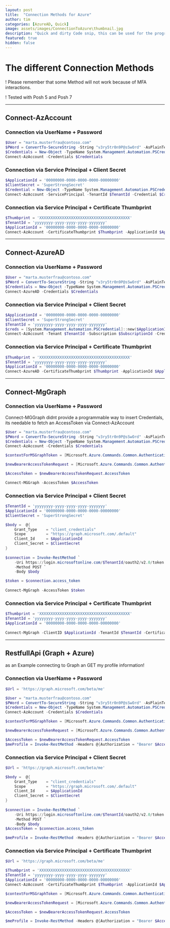 ```yaml
---
layout: post
title:  "Connection Methods for Azure"
author: tim
categories: [AzureAD, Quick]
image: assets/images/ConnectionToAzure\thumbnail.jpg
description: "Quick and dirty Code snip, this can be used for the programming connection to Microsoft Cloud Workloads"
featured: true
hidden: false
---
```


# The different Connection Methods

! Please remember that some Method will not work because of MFA interactions.

! Tested with Posh 5 and Posh 7

---
## Connect-AzAccount

### Connection via UserName + Password

``` powershell
$User = "marta.musterfrau@contoso.com"
$PWord = ConvertTo-SecureString -String "v3ry5tr0n9P@sSwOrd" -AsPlainText -Force
$Credentials = New-Object -TypeName System.Management.Automation.PSCredential -ArgumentList $User, $PWord
Connect-AzAccount -Credentials $Credentials
```

### Connection via Service Principal + Client Secret

``` powershell
$ApplicationId = '00000000-0000-0000-0000-00000000'
$ClientSecret = 'SuperStrongSecret'
$Credential = New-Object -TypeName System.Management.Automation.PSCredential -ArgumentList $ApplicationId, $ClientSecret
Connect-AzAccount -ServicePrincipal -TenantId $TenantId -Credential $Credential
```

### Connection via Service Principal + Certificate Thumbprint

``` powershell
$Thumbprint = 'XXXXXXXXXXXXXXXXXXXXXXXXXXXXXXXXXXXXXXXX'
$TenantId = 'yyyyyyyy-yyyy-yyyy-yyyy-yyyyyyy'
$ApplicationId = '00000000-0000-0000-0000-00000000'
Connect-AzAccount -CertificateThumbprint $Thumbprint -ApplicationId $ApplicationId -Tenant $TenantId -ServicePrincipal
```

---
## Connect-AzureAD

### Connection via UserName + Password

``` powershell
$User = "marta.musterfrau@contoso.com"
$PWord = ConvertTo-SecureString -String "v3ry5tr0n9P@sSwOrd" -AsPlainText -Force
$Credentials = New-Object -TypeName System.Management.Automation.PSCredential -ArgumentList $User, $PWord
Connect-AzureAD -Credentials $Credentials
```

### Connection via Service Principal + Client Secret

``` powershell
$ApplicationId = '00000000-0000-0000-0000-00000000'
$ClientSecret = 'SuperStrongSecret'
$TenantId = 'yyyyyyyy-yyyy-yyyy-yyyy-yyyyyyy'
$creds = [System.Management.Automation.PSCredential]::new($ApplicationId, (ConvertTo-SecureString $ClientSecret -AsPlainText -Force))
Connect-AzAccount -Tenant $TenantId -Subscription $SubscriptionId -Credential $creds -ServicePrincipal
```

### Connection via Service Principal + Certificate Thumbprint

``` powershell
$Thumbprint = 'XXXXXXXXXXXXXXXXXXXXXXXXXXXXXXXXXXXXXXXX'
$TenantId = 'yyyyyyyy-yyyy-yyyy-yyyy-yyyyyyy'
$ApplicationId = '00000000-0000-0000-0000-00000000'
Connect-AzureAD -CertificateThumbprint $Thumbprint -ApplicationId $ApplicationId -Tenantid $TenantId
```

---
## Connect-MgGraph

### Connection via UserName + Password
Connect-MGGraph didnt provide a programmable way to insert Credentials, its needable to fetch an AccessToken via Connect-AzAccount
``` powershell
$User = "marta.musterfrau@contoso.com"
$PWord = ConvertTo-SecureString -String "v3ry5tr0n9P@sSwOrd" -AsPlainText -Force
$Credentials = New-Object -TypeName System.Management.Automation.PSCredential -ArgumentList $User, $PWord
Connect-AzAccount -Credentials $Credentials

$contextForMSGraphToken = [Microsoft.Azure.Commands.Common.Authentication.Abstractions.AzureRmProfileProvider]::Instance.Profile.DefaultContext

$newBearerAccessTokenRequest = [Microsoft.Azure.Commands.Common.Authentication.AzureSession]::Instance.AuthenticationFactory.Authenticate($contextForMSGraphToken.Account, $contextForMSGraphToken.Environment, $contextForMSGraphToken.Tenant.id.ToString(), $null, [Microsoft.Azure.Commands.Common.Authentication.ShowDialog]::Never, $null, https://graph.microsoft.com)

$AccessToken = $newBearerAccessTokenRequest.AccessToken

Connect-MGGraph -AccessToken $AccessToken
```

### Connection via Service Principal + Client Secret

``` powershell
$TenantId = 'yyyyyyyy-yyyy-yyyy-yyyy-yyyyyyy'
$ApplicationId = '00000000-0000-0000-0000-00000000'
$ClientSecret = 'SuperStrongSecret'

$body =  @{
    Grant_Type    = "client_credentials"
    Scope         = "https://graph.microsoft.com/.default"
    Client_Id     = $ApplicationId
    Client_Secret = $ClientSecret
}
 
$connection = Invoke-RestMethod `
    -Uri https://login.microsoftonline.com/$TenantId/oauth2/v2.0/token `
    -Method POST `
    -Body $body

$token = $connection.access_token
 
Connect-MgGraph -AccessToken $token
```

### Connection via Service Principal + Certificate Thumbprint

``` powershell
$Thumbprint = 'XXXXXXXXXXXXXXXXXXXXXXXXXXXXXXXXXXXXXXXX'
$TenantId = 'yyyyyyyy-yyyy-yyyy-yyyy-yyyyyyy'
$ApplicationId = '00000000-0000-0000-0000-00000000'
 
Connect-MgGraph -ClientID $ApplicationId -TenantId $TenantId -CertificateThumbprint $Thumbprint
```

---

## RestfullApi (Graph + Azure)

as an Example connecting to Graph an GET my profile information!

### Connection via UserName + Password

``` powershell
$Url = 'https://graph.microsoft.com/beta/me'

$User = "marta.musterfrau@contoso.com"
$PWord = ConvertTo-SecureString -String "v3ry5tr0n9P@sSwOrd" -AsPlainText -Force
$Credentials = New-Object -TypeName System.Management.Automation.PSCredential -ArgumentList $User, $PWord
Connect-AzAccount -Credentials $Credentials

$contextForMSGraphToken = [Microsoft.Azure.Commands.Common.Authentication.Abstractions.AzureRmProfileProvider]::Instance.Profile.DefaultContext

$newBearerAccessTokenRequest = [Microsoft.Azure.Commands.Common.Authentication.AzureSession]::Instance.AuthenticationFactory.Authenticate($contextForMSGraphToken.Account, $contextForMSGraphToken.Environment, $contextForMSGraphToken.Tenant.id.ToString(), $null, [Microsoft.Azure.Commands.Common.Authentication.ShowDialog]::Never, $null, https://graph.microsoft.com)

$AccessToken = $newBearerAccessTokenRequest.AccessToken
$meProfile = Invoke-RestMethod -Headers @{Authorization = "Bearer $AccessToken"} -Uri $apiUrl -Method Get
```

### Connection via Service Principal + Client Secret

``` powershell
$Url = 'https://graph.microsoft.com/beta/me'

$body =  @{
    Grant_Type    = "client_credentials"
    Scope         = "https://graph.microsoft.com/.default"
    Client_Id     = $ApplicationId
    Client_Secret = $ClientSecret
}
 
$connection = Invoke-RestMethod `
    -Uri https://login.microsoftonline.com/$TenantId/oauth2/v2.0/token `
    -Method POST `
    -Body $body
$AccessToken = $connection.access_token

$meProfile = Invoke-RestMethod -Headers @{Authorization = "Bearer $AccessToken"} -Uri $apiUrl -Method Get

```

### Connection via Service Principal + Certificate Thumbprint

``` powershell
$Url = 'https://graph.microsoft.com/beta/me'

$Thumbprint = 'XXXXXXXXXXXXXXXXXXXXXXXXXXXXXXXXXXXXXXXX'
$TenantId = 'yyyyyyyy-yyyy-yyyy-yyyy-yyyyyyy'
$ApplicationId = '00000000-0000-0000-0000-00000000'
Connect-AzAccount -CertificateThumbprint $Thumbprint -ApplicationId $ApplicationId -Tenant $TenantId -ServicePrincipal

$contextForMSGraphToken = [Microsoft.Azure.Commands.Common.Authentication.Abstractions.AzureRmProfileProvider]::Instance.Profile.DefaultContext

$newBearerAccessTokenRequest = [Microsoft.Azure.Commands.Common.Authentication.AzureSession]::Instance.AuthenticationFactory.Authenticate($contextForMSGraphToken.Account, $contextForMSGraphToken.Environment, $contextForMSGraphToken.Tenant.id.ToString(), $null, [Microsoft.Azure.Commands.Common.Authentication.ShowDialog]::Never, $null, https://graph.microsoft.com)

$AccessToken = $newBearerAccessTokenRequest.AccessToken

$meProfile = Invoke-RestMethod -Headers @{Authorization = "Bearer $AccessToken"} -Uri $apiUrl -Method Get
```
